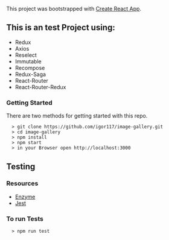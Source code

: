 This project was bootstrapped with [Create React App](https://github.com/facebook/create-react-app).


## This is an test Project using:

- Redux
- Axios
- Reselect
- Immutable
- Recompose
- Redux-Saga
- React-Router
- React-Router-Redux

### Getting Started

There are two methods for getting started with this repo.

```
  > git clone https://github.com/igor117/image-gallery.git
  > cd image-gallery
  > npm install
  > npm start
  > in your Browser open http://localhost:3000
```

## Testing

### Resources
- [Enzyme](http://airbnb.io/enzyme/)
- [Jest](https://facebook.github.io/jest/)

### To run Tests
```
  > npm run test
```
